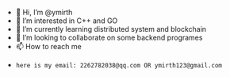 - 👋 Hi, I’m @ymirth
- 👀 I’m interested in C++ and GO
- 🌱 I’m currently learning distributed system and blockchain
- 💞️ I’m looking to collaborate on some backend programes
- 📫 How to reach me 
-     here is my email: 2262782038@qq.com OR ymirth123@gmail.com

<!---
ymirth/ymirth is a ✨ special ✨ repository because its `README.md` (this file) appears on your GitHub profile.
You can click the Preview link to take a look at your changes.
--->
